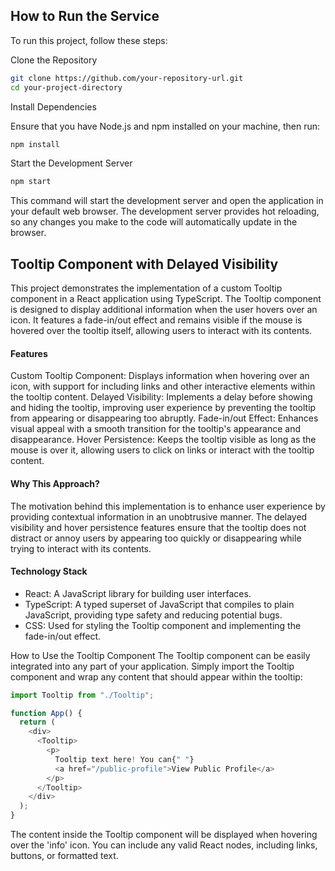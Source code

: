 ## How to Run the Service

To run this project, follow these steps:

Clone the Repository

```bash
git clone https://github.com/your-repository-url.git
cd your-project-directory
```

Install Dependencies

Ensure that you have Node.js and npm installed on your machine, then run:

```bash
npm install
```

Start the Development Server

```bash
npm start
```

This command will start the development server and open the application in your default web browser. The development server provides hot reloading, so any changes you make to the code will automatically update in the browser.

## Tooltip Component with Delayed Visibility

This project demonstrates the implementation of a custom Tooltip component in a React application using TypeScript. The Tooltip component is designed to display additional information when the user hovers over an icon. It features a fade-in/out effect and remains visible if the mouse is hovered over the tooltip itself, allowing users to interact with its contents.

#### Features

Custom Tooltip Component: Displays information when hovering over an icon, with support for including links and other interactive elements within the tooltip content.
Delayed Visibility: Implements a delay before showing and hiding the tooltip, improving user experience by preventing the tooltip from appearing or disappearing too abruptly.
Fade-in/out Effect: Enhances visual appeal with a smooth transition for the tooltip's appearance and disappearance.
Hover Persistence: Keeps the tooltip visible as long as the mouse is over it, allowing users to click on links or interact with the tooltip content.

#### Why This Approach?

The motivation behind this implementation is to enhance user experience by providing contextual information in an unobtrusive manner. The delayed visibility and hover persistence features ensure that the tooltip does not distract or annoy users by appearing too quickly or disappearing while trying to interact with its contents.

#### Technology Stack

- React: A JavaScript library for building user interfaces.
- TypeScript: A typed superset of JavaScript that compiles to plain JavaScript, providing type safety and reducing potential bugs.
- CSS: Used for styling the Tooltip component and implementing the fade-in/out effect.

How to Use the Tooltip Component
The Tooltip component can be easily integrated into any part of your application. Simply import the Tooltip component and wrap any content that should appear within the tooltip:

```javascript
import Tooltip from "./Tooltip";

function App() {
  return (
    <div>
      <Tooltip>
        <p>
          Tooltip text here! You can{" "}
          <a href="/public-profile">View Public Profile</a>
        </p>
      </Tooltip>
    </div>
  );
}
```

The content inside the Tooltip component will be displayed when hovering over the 'info' icon. You can include any valid React nodes, including links, buttons, or formatted text.
